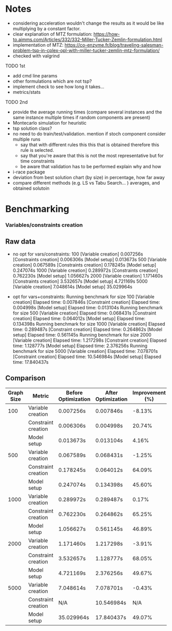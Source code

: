 # Notes
- considering acceleration wouldn't change the results as it would be like multiplying by a constant factor.
- clear explanation of MTZ formulation: https://how-to.aimms.com/Articles/332/332-Miller-Tucker-Zemlin-formulation.html 
- implementation of MTZ: https://co-enzyme.fr/blog/traveling-salesman-problem-tsp-in-cplex-opl-with-miller-tucker-zemlin-mtz-formulation/
- checked with valgrind

TODO 1st
- add cmd line params
- other formulations which are not tsp?
- implement check to see how long it takes... 
- metrics/stats

TODO 2nd
- provide the average running times (compare several instances and the same instance multiple times if random components are present)
- Montecarlo simulation for heuristic
- tsp solution class?
- no need to do train/test/validation. mention if stoch component consider multiple runs
    - say that with different rules this this that is obtained therefore this rule is selected.
    - say that you're aware that this is not the most representative but for time constraints
    - be aware that validation has to be performed explain why and how
- i-race package
- deviation from best solution chart (by size) in percentage, how far away
- compare different methods (e.g. LS vs Tabu Search... ) averages, and obtained solutoin

# Benchmarking
### Variables/constraints creation
## Raw data
- no opt for vars/constraints:
100
[Variable creation] 0.007256s
[Constraints creation] 0.006306s
[Model setup] 0.013673s
500
[Variable creation] 0.067589s
[Constraints creation] 0.178245s
[Model setup] 0.247074s
1000
[Variable creation] 0.289972s
[Constraints creation] 0.762230s
[Model setup] 1.056627s
2000
[Variable creation] 1.171460s
[Constraints creation] 3.532657s
[Model setup] 4.721169s
5000
[Variable creation] 7.048614s
[Model setup] 35.029964s

- opt for vars+constraints:
Running benchmark for size 100
[Variable creation] Elapsed time: 0.007846s
[Constraint creation] Elapsed time: 0.004998s
[Model setup] Elapsed time: 0.013104s
Running benchmark for size 500
[Variable creation] Elapsed time: 0.068431s
[Constraint creation] Elapsed time: 0.064012s
[Model setup] Elapsed time: 0.134398s
Running benchmark for size 1000
[Variable creation] Elapsed time: 0.289487s
[Constraint creation] Elapsed time: 0.264862s
[Model setup] Elapsed time: 0.561145s
Running benchmark for size 2000
[Variable creation] Elapsed time: 1.217298s
[Constraint creation] Elapsed time: 1.128777s
[Model setup] Elapsed time: 2.376256s
Running benchmark for size 5000
[Variable creation] Elapsed time: 7.078701s
[Constraint creation] Elapsed time: 10.546984s
[Model setup] Elapsed time: 17.840437s

## Comparison

| Graph Size | Metric                | Before Optimization | After Optimization | Improvement (%) |
|------------|----------------------|---------------------|-------------------|-----------------|
| 100        | Variable creation    | 0.007256s          | 0.007846s        | -8.13%          |
|            | Constraint creation  | 0.006306s          | 0.004998s        | 20.74%          |
|            | Model setup          | 0.013673s          | 0.013104s        | 4.16%           |
| 500        | Variable creation    | 0.067589s          | 0.068431s        | -1.25%          |
|            | Constraint creation  | 0.178245s          | 0.064012s        | 64.09%          |
|            | Model setup          | 0.247074s          | 0.134398s        | 45.60%          |
| 1000       | Variable creation    | 0.289972s          | 0.289487s        | 0.17%           |
|            | Constraint creation  | 0.762230s          | 0.264862s        | 65.25%          |
|            | Model setup          | 1.056627s          | 0.561145s        | 46.89%          |
| 2000       | Variable creation    | 1.171460s          | 1.217298s        | -3.91%          |
|            | Constraint creation  | 3.532657s          | 1.128777s        | 68.05%          |
|            | Model setup          | 4.721169s          | 2.376256s        | 49.67%          |
| 5000       | Variable creation    | 7.048614s          | 7.078701s        | -0.43%          |
|            | Constraint creation  | N/A                | 10.546984s       | N/A             |
|            | Model setup          | 35.029964s         | 17.840437s       | 49.07%          |
